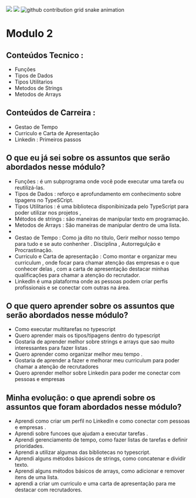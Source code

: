 ![](https://i.imgur.com/97BFGnl.png)
<img src=(https://i.imgur.com/97BFGnl.png)>
<picture>
  <source
    media="(prefers-color-scheme: dark)"
    srcset="https://raw.githubusercontent.com/Raulzit0/snk/output/github-contribution-grid-snake-dark.svg"
  />
  <source
    media="(prefers-color-scheme: light)"
    srcset="https://raw.githubusercontent.com/Raulzit0/snk/output/github-contribution-grid-snake.svg"
  />
  <img
    alt="github contribution grid snake animation"
    src="https://raw.githubusercontent.com/Raulzit0/snk/output/github-contribution-grid-snake.svg"
  />
  
# Modulo 2

## Conteúdos Tecnico :

- Funções
- Tipos de Dados
- Tipos Utilitarios
- Metodos de Strings
- Metodos de Arrays

## Conteúdos de Carreira :

- Gestao de Tempo
- Curriculo e Carta de Apresentação
- Linkedin : Primeiros passos

## O que eu já sei sobre os assuntos que serão abordados nesse módulo?

- Funções : é um subprograma onde você pode executar uma tarefa ou reutilizá-las.
- Tipos de Dados : reforço e aprofundamento em conhecimento sobre tipagens no TypeSCript.
- Tipos Utilitarios : é uma biblioteca disponibinizada pelo TypeScript para poder utilizar nos projetos ,
- Métodos de strings : são maneiras de manipular texto em programação.
- Metodos de Arrays : São maneiras de manipular dentro de uma lista.
- 
- Gestao de Tempo : Como ja dito no titulo, Gerir melhor nosso tempo para tudo e se auto conhenher . Disciplina , Autorregulção e Procrastinação.
- Curriculo e Carta de apresentação : Como montar e organizar meu curriculum , onde focar para chamar atenção das empresas e o que conhecer delas , com a carta de apresentação destacar minhas qualificações para chamar a atenção do recrutador.
- LinkedIn é uma plataforma onde as pessoas podem criar perfis profissionais e se conectar com outras na área.

  

## O que quero aprender sobre os assuntos que serão abordados nesse módulo?

- Como executar multitarefas no typescript
- Quero aprender mais os tipos/tipagens dentro do typescript
- Gostaria de aprender melhor sobre strings e arrays que sao muito interessantes para fazer listas .
- Quero aprender como organizar melhor meu tempo .
- Gostaria de aprender a fazer e melhorar meu curriculum para poder chamar a atenção de recrutadores
- Quero aprender melhor sobre Linkedin para poder me conectar com pessoas e empresas

## Minha evolução: o que aprendi sobre os assuntos que foram abordados nesse módulo?

- Aprendi como criar um perfil no LinkedIn e como conectar com pessoas e empresas .
- Aprendi sobre funcoes que ajudam a executar tarefas .
- Aprendi gerenciamento de tempo, como fazer listas de tarefas e definir prioridades.
- Aprendi a utilizar algumas das bibliotecas no typescript.
- Aprendi alguns métodos básicos de strings, como concatenar e dividir texto.
- Aprendi alguns métodos básicos de arrays, como adicionar e remover itens de uma lista.
- aprendi a criar um curriculo e uma carta de apresentação para me destacar com recrutadores.
